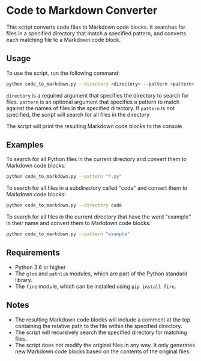 # Code to Markdown Converter

This script converts code files to Markdown code blocks. It searches for files in a specified directory that match a specified pattern, and converts each matching file to a Markdown code block.

## Usage

To use the script, run the following command:

```bash
python code_to_markdown.py --directory <directory> --pattern <pattern>
```


`directory` is a required argument that specifies the directory to search for files. `pattern` is an optional argument that specifies a pattern to match against the names of files in the specified directory. If `pattern` is not specified, the script will search for all files in the directory.

The script will print the resulting Markdown code blocks to the console.

## Examples

To search for all Python files in the current directory and convert them to Markdown code blocks:

```bash
python code_to_markdown.py --pattern "*.py"
```


To search for all files in a subdirectory called "code" and convert them to Markdown code blocks:

```bash
python code_to_markdown.py --directory code
```

To search for all files in the current directory that have the word "example" in their name and convert them to Markdown code blocks:

```bash
python code_to_markdown.py --pattern "example"
```

## Requirements

- Python 3.6 or higher
- The `glob` and `pathlib` modules, which are part of the Python standard library.
- The `fire` module, which can be installed using `pip install fire`.

## Notes

- The resulting Markdown code blocks will include a comment at the top containing the relative path to the file within the specified directory.
- The script will recursively search the specified directory for matching files.
- The script does not modify the original files in any way. It only generates new Markdown code blocks based on the contents of the original files.
